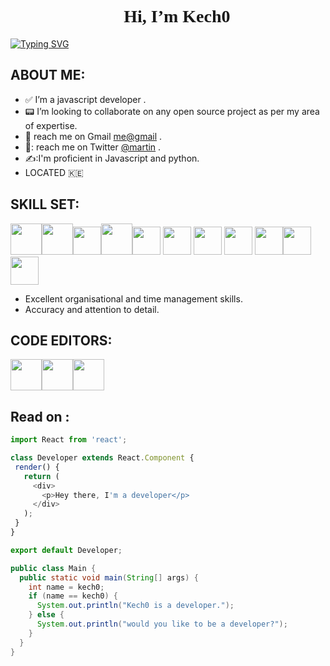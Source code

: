 <h1 align="center" style="font-family:Quicksand;">👋 Hi, I’m Kech0</h1>

[![Typing SVG](https://readme-typing-svg.herokuapp.com?font=Gugi&size=24&pause=1000&color=D4D4D4&width=435&lines=Hello+%2C+I'm+a+full-stack+developer;I+write+javascript+%2C+python+and+java;I'm+passionate+about+software;I+build+apps+)](https://git.io/typing-svg)


## ABOUT ME:
- ✅ I’m a javascript developer .
- :pager: I’m looking to collaborate on any open source project as per my area of expertise.
- :email: reach me on Gmail [me@gmail](kechomartin97@gmail.com) .
- 📩: reach me on Twitter [@martin](https://twitter.com/Kechomartin) .
- ✍️:I'm proficient in Javascript and python. 
- LOCATED 🇰🇪

## SKILL SET:
<img src="https://img.icons8.com/color/512/bootstrap.png" style="width: 50px; height:50px;"><img src="https://img.icons8.com/color/512/javascript.png" style="width: 50px; heigth: 50px;"><img src="https://img.icons8.com/color/512/react-native.png" style="width: 45px; height: 45px;"><img src="https://img.icons8.com/fluency/512/python.png" style="width: 50px; heigth: 50px;"><img src="https://img.icons8.com/color/512/c-plus-plus-logo.png" style="width:45px; heigth:45px;">
<img src="https://img.icons8.com/color/256/php.png" style="width:45px; heigth:45px;">
<img src="https://img.icons8.com/color/256/npm.png" style="width:45px; heigth:45px;">
<img src="https://img.icons8.com/color/256/api.png" style="width:45px; heigth:45px;">
<img src="https://img.icons8.com/external-bearicons-gradient-bearicons/256/external-SQL-file-extension-bearicons-gradient-bearicons.png" style="width:45px; height:45px;"><img src="https://img.icons8.com/?size=512&id=FRRACRKRsw2s&format=png" style="width:45px; height:45px;"><img src="https://img.icons8.com/?size=512&id=XiUbqgjmy6MG&format=png" style="width:45px; height:45px;">
- Excellent organisational and time management skills.
- Accuracy and attention to detail.
## CODE EDITORS:
<img src="https://img.icons8.com/color/512/visual-studio-code-2019.png" style="width: 50px; heigth: 50px;"><img src="https://img.icons8.com/fluency/512/atom-editor.png" style="width: 50px; heigth: 50px;"><img src="https://upload.wikimedia.org/wikipedia/commons/thumb/1/1d/PyCharm_Icon.svg/512px-PyCharm_Icon.svg.png?20200803065702" style="width:50px; height:50px;">

## Read on :

 ```javascript
import React from 'react';

class Developer extends React.Component {
  render() {
    return (
      <div>
        <p>Hey there, I'm a developer</p>
      </div>
    );
  }
}

export default Developer;

 ```
```java
public class Main {
  public static void main(String[] args) {
    int name = kech0;
    if (name == kech0) {
      System.out.println("Kech0 is a developer.");
    } else {
      System.out.println("would you like to be a developer?");
    }  
  }
}

 ```


